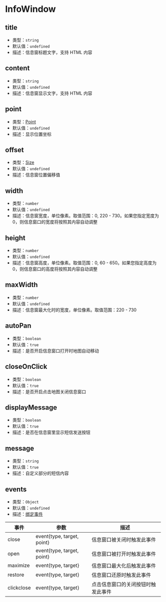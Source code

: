 # InfoWindow

## title

- 类型：`string`
- 默认值：`undefined`
- 描述：信息窗标题文字，支持 HTML 内容

## content

- 类型：`string`
- 默认值：`undefined`
- 描述：信息窗显示文字，支持 HTML 内容

## point

- 类型：[Point](/api/#point)
- 默认值：`undefined`
- 描述：显示位置坐标

## offset

- 类型：[Size](/api/#size)
- 默认值：`undefined`
- 描述：信息窗位置偏移值

## width

- 类型：`number`
- 默认值：`undefined`
- 描述：信息窗宽度，单位像素。取值范围：0, 220 - 730。如果您指定宽度为 0，则信息窗口的宽度将按照其内容自动调整

## height

- 类型：`number`
- 默认值：`undefined`
- 描述：信息窗高度，单位像素。取值范围：0, 60 - 650。如果您指定高度为 0，则信息窗口的高度将按照其内容自动调整

## maxWidth

- 类型：`number`
- 默认值：`undefined`
- 描述：信息窗最大化时的宽度，单位像素。取值范围：220 - 730

## autoPan

- 类型：`boolean`
- 默认值：`true`
- 描述：是否开启信息窗口打开时地图自动移动

## closeOnClick

- 类型：`boolean`
- 默认值：`true`
- 描述：是否开启点击地图关闭信息窗口

## displayMessage

- 类型：`boolean`
- 默认值：`true`
- 描述：是否在信息窗里显示短信发送按钮

## message

- 类型：`string`
- 默认值：`true`
- 描述：自定义部分的短信内容

## events

- 类型：`Object`
- 默认值：`undefined`
- 描述：[绑定事件](http://lbsyun.baidu.com/cms/jsapi/reference/jsapi_reference_3_0.html#a3b7)

| 事件       | 参数                       | 描述                               |
| ---------- | -------------------------- | ---------------------------------- |
| close      | event{type, target, point} | 信息窗口被关闭时触发此事件         |
| open       | event{type, target, point} | 信息窗口被打开时触发此事件         |
| maximize   | event{type, target}        | 信息窗口最大化后触发此事件         |
| restore    | event{type, target}        | 信息窗口还原时触发此事件           |
| clickclose | event{type, target}        | 点击信息窗口的关闭按钮时触发此事件 |
